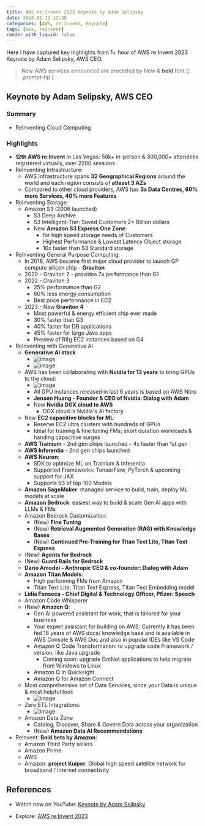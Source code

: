 ```yaml
---
title: AWS re:Invent 2023 Keynote by Adam Selipsky
date: 2024-01-13 12:30
categories: [AWS, re:Invent, Keynote]
tags: [aws, reinvent]
render_with_liquid: false
---
```


Here I have captured key highlights from 1+ hour of AWS re:Invent 2023 Keynote by Adam Selipsky, AWS CEO. 

> New AWS services announced are preceded by New &amp; **bold** font
{: .prompt-tip }

## Keynote by Adam Selipsky, AWS CEO

### Summary

- ReInventing Cloud Computing

### Highlights

- **12th AWS re:Invent** in Las Vegas: 50k+ in-person & 300,000+ attendees registered virtually, over 2200 sessions
- ReInventing Infrastructure:
    - AWS Infrastructure spans **32 Geographical Regions** around the world and each region consists of **atleast 3 AZs**
    - Compared to other cloud providers, AWS has **3x Data Centres, 60% more Services, 40% more Features**
- ReInventing Storage:
    - Amazon S3 (2006 launched)
        - S3 Deep Archive
        - S3 Intelligent-Tier: Saved Customers 2+ Billion dollars
        - New **Amazon S3 Express One Zone**:
            - for high speed storage needs of Customers
            - Highest Performance & Lowest Latency Object storage
            - 10x faster than S3 Standard storage
- ReInventing General Purpose Computing:
    - In 2018, AWS became first major cloud provider to launch GP compute silicon chip - **Graviton**
    - 2020 - Graviton 2 - provides 7x performance than G1
    - 2022 - Graviton 3
        - 25% performance than G2
        - 60% less energy consumption
        - Best price performance in EC2
    - 2023 - New **Graviton 4**
        - Most powerful & energy efficient chip ever made
        - 30% faster than G3
        - 40% faster for DB applications
        - 45% faster for large Java apps
        - Preview of R8g EC2 instances based on G4
- ReInventing with Generative AI
    - **Generative AI stack**
        - ![image](/assets/img/posts/2024-01-13-aws-reinvent-2023-keynote-adam-selipsky/gen-ai-stack-1.jpeg)
        - ![image](/assets/img/posts/2024-01-13-aws-reinvent-2023-keynote-adam-selipsky/gen-ai-stack-2.jpeg)
    - AWS has been collaborating with **Nvidia for 13 years** to bring GPUs to the cloud:
        - ![image](/assets/img/posts/2024-01-13-aws-reinvent-2023-keynote-adam-selipsky/aws-nvidia-collab.jpeg)
        - All GPU instances released in last 6 years is based on AWS Nitro
        - **Jensen Huang - Founder & CEO of Nvidia: Dialog with Adam**
        - New **Nvidia DGX cloud to AWS**
            - DGX cloud is Nvidia's AI factory
    - New **EC2 capacitive blocks for ML**:
        - Reserve EC2 ultra clusters with hundreds of GPUs
        - Ideal for training & fine tuning FMs, short duration workloads & handing capacitive surges
    - **AWS Trainium** - 2nd gen chips launched - 4x faster than 1st gen
    - **AWS Inferentia** - 2nd gen chips launched
    - **AWS Neuron**:
        - SDK to optimize ML on Trainium & Inferentia
        - Supported Frameworks: TensorFlow, PyTorch & upcoming support for JAX
        - Supports 93 of top 100 Models
    - **Amazon SageMaker**: managed service to build, train, deploy ML models at scale
    - **Amazon Bedrock**: easiest way to build & scale Gen AI apps with LLMs & FMs
    - Amazon Bedrock Customization:
        - (New) **Fine Tuning**
        - (New) **Retrieval Augmented Generation (RAG) with Knowledge Bases**
        - (New) **Continued Pre-Training for Titan Text Lite, Titan Text Express**
    - (New) **Agents for Bedrock**
    - (New) **Guard Rails for Bedrock**
    - **Dario Amodei - Anthropic CEO & co-founder: Dialog with Adam**
    - **Amazon Titan Models**: 
        - High performing FMs from Amazon
        - Titan Text Lite, Titan Text Express, Titan Text Embedding model
    - **Lidia Fonseca - Chief Digital & Technology Officer, Pfizer: Speech**
    - Amazon Code Whisperer
    - (New) **Amazon Q**: 
        - Gen AI powered assistant for work, that is tailored for your business
        - Your expert assistant for building on AWS: Currently it has been fed 16 years of AWS docs/ knowledge base and is available in AWS Console & AWS Doc and also in popular IDEs like VS Code
        - Amazon Q Code Transformation: to upgrade code Framework / version, like Java upgrade
            - Coming soon: upgrade DotNet applications to help migrate from Windows to Linux
        - Amazon Q in Quicksight
        - Amazon Q for Amazon Connect
    - Most comprehensive set of Data Services, since your Data is unique & most helpful tool:
        - ![image](/assets/img/posts/2024-01-13-aws-reinvent-2023-keynote-adam-selipsky/aws-data-services.jpeg)
    - Zero ETL Integrations:
        - ![image](/assets/img/posts/2024-01-13-aws-reinvent-2023-keynote-adam-selipsky/zero-etl-integrations.jpeg)
    - Amazon Data Zone
        - Catalog, Discover, Share & Govern Data across your organization
        - (New) **Amazon Data AI Recommendations**
- ReInvent: **Bold bets by Amazon**:
    - Amazon Third Party sellers
    - Amazon Prime
    - AWS
    - Amazon: **project Kuiper**: Global high speed satellite network for broadband / internet connectivity

## References

- Watch now on YouTube: <a href="https://youtu.be/PMfn9_nTDbM?si=NraTQcVO_pPS-l-V" target="_blank">Keynote by Adam Selipsky</a>

- Explore: <a href="https://reinvent.awsevents.com/keynotes/" target="_blank">AWS re:Invent 2023</a>
